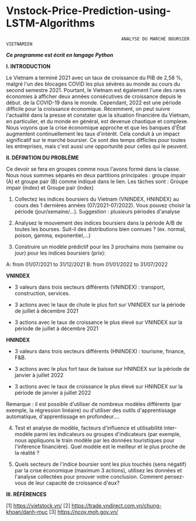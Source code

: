 # Vnstock-Price-Prediction-using-LSTM-Algorithms
                                                ANALYSE DU MARCHÉ BOURSIER VIETNAMIEN

***Ce programme est écrit en langage Python***

**I. INTRODUCTION**

Le Vietnam a terminé 2021 avec un taux de croissance du PIB de 2,58 %, malgré l'un des blocages COVID les plus sévères au monde au cours du second semestre 2021. Pourtant, le Vietnam est également l'une des rares économies à afficher deux années consécutives de croissance depuis le début. de la COVID-19 dans le monde. Cependant, 2022 est une période difficile pour la croissance économique. Récemment, on peut suivre l'actualité dans la presse et constater que la situation financière du Vietnam, en particulier, et du monde en général, est devenue chaotique et complexe. Nous voyons que la crise économique approche et que les banques d'État augmentent continuellement les taux d'intérêt. Cela conduit à un impact significatif sur le marché boursier. Ce sont des temps difficiles pour toutes les entreprises, mais c'est aussi une opportunité pour celles qui le peuvent.

**II. DÉFINITION DU PROBLÈME**

Ce devoir se fera en groupes comme nous l'avons formé dans la classe. Nous nous sommes séparés en deux partitions principales : groupe impair (A) et groupe pair (B) comme indiqué dans le lien. Les tâches sont : Groupe impair (index) et Groupe pair (index)

1. Collectez les indices boursiers du Vietnam (VNINDEX, HNINDEX) au cours des 1 dernières années (07/2021-07/2022). Vous pouvez choisir la période (jour/semaine/…). Suggestion : plusieurs périodes d'analyse

2. Analysez le mouvement des indices boursiers dans la période A/B de toutes les bourses. Suit-il des distributions bien connues ? (ex. normal, poison, gamma, exponentiel,…)

3. Construire un modèle prédictif pour les 3 prochains mois (semaine ou jour) pour les indices boursiers (prix):

A: from 01/07/2021 to 31/12/2021 B: from 01/01/2022 to 31/07/2022

**VNINDEX**
- 3 valeurs dans trois secteurs différents (VNINDEX) : transport, construction, services.

- 3 actions avec le taux de chute le plus fort sur VNINDEX sur la période de juillet à décembre 2021

- 3 actions avec le taux de croissance le plus élevé sur VNINDEX sur la période de juillet à décembre 2021

**HNINDEX**

- 3 valeurs dans trois secteurs différents (HNINDEX) : tourisme, finance, F&B.

- 3 actions avec le plus fort taux de baisse sur HNINDEX sur la période de janvier à juillet 2022

- 3 actions avec le taux de croissance le plus élevé sur HNINDEX sur la période de janvier à juillet 2022

Remarque : il est possible d'utiliser de nombreux modèles différents (par exemple, la régression linéaire) ou d'utiliser des outils d'apprentissage automatique, d'apprentissage en profondeur….

4. Test et analyse de modèle, facteurs d'influence et utilisabilité inter-modèle parmi les indicateurs ou groupes d'indicateurs (par exemple, nous appliquons le train modèle par les données touristiques pour l'inférence financière). Quel modèle est le meilleur et le plus proche de la réalité ?

5. Quels secteurs de l'indice boursier sont les plus touchés (sens négatif) par la crise économique (maximum 3 actions), utilisez les données et l'analyse collectées pour prouver votre conclusion. Comment pensez-vous de leur capacité de croissance d'eux?

**III. RÉFÉRENCES**

[1] https://vietstock.vn/
[2] https://trade.vndirect.com.vn/chung-khoan/danh-muc
[3] https://ncov.moh.gov.vn/


